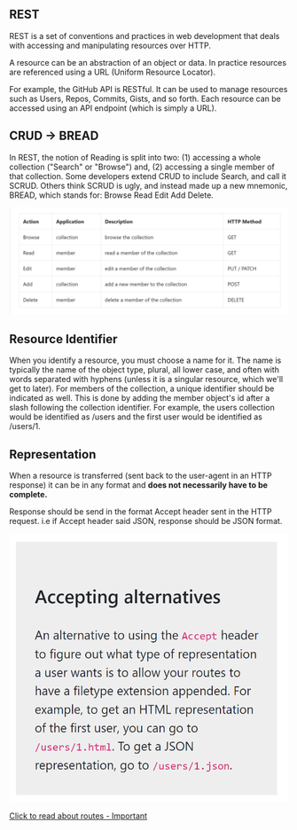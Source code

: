 ## REST
REST is a set of conventions and practices in web development that deals with accessing and manipulating resources over HTTP.

A resource can be an abstraction of an object or data. In practice resources are referenced using a URL (Uniform Resource Locator).

For example, the GitHub API is RESTful. It can be used to manage resources such as Users, Repos, Commits, Gists, and so forth. Each resource can be accessed using an API endpoint (which is simply a URL).

## CRUD -> BREAD

In REST, the notion of Reading is split into two: (1) accessing a whole collection ("Search" or "Browse") and, (2) accessing a single member of that collection. Some developers extend CRUD to include Search, and call it SCRUD. Others think SCRUD is ugly, and instead made up a new mnemonic, BREAD, which stands for: Browse Read Edit Add Delete.

![](/Week_3/Day_4/images/bread.PNG)

## Resource Identifier
When you identify a resource, you must choose a name for it. The name is typically the name of the object type, plural, all lower case, and often with words separated with hyphens (unless it is a singular resource, which we'll get to later). For members of the collection, a unique identifier should be indicated as well. This is done by adding the member object's id after a slash following the collection identifier. For example, the users collection would be identified as /users and the first user would be identified as /users/1.

## Representation

When a resource is transferred (sent back to the user-agent in an HTTP response) it can be in any format and **does not necessarily have to be complete.**

Response should be send in the format Accept header sent in the HTTP request. i.e if Accept header said JSON, response should be JSON format.

![](/Week_3/Day_4/images/respresentation.PNG)

[Click to read about routes - Important](https://web.compass.lighthouselabs.ca/days/w03d4/activities/71)